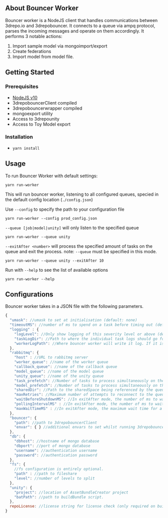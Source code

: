 ## About Bouncer Worker
Bouncer worker is a NodeJS client that handles communications between 3drepo.io and 3drepobouncer. It connects to a queue via ampq protocol, parses the incoming messages and operate on them accordingly.
It performs 3 notable actions:
  1. Import sample model via mongoimport/export
  2. Create federations
  3. Import model from model file.

## Getting Started
### Prerequisites
  - [NodeJS v10](https://nodejs.org/dist/latest-v10.x/)
  - 3drepobouncerClient compiled
  - 3drepobouncerwrapper compiled
  - mongoexport utility
  - Access to 3drepounity
  - Access to Toy Model export
### Installation
  - `yarn install`

## Usage
  To run Bouncer Worker with default settings:
  ````
  yarn run-worker
  ````
  This will run bouncer worker, listening to all configured queues, specied in the default config location (`./config.json`)

  Use `--config` to specify the path to your configuration file
  ````
  yarn run-worker --config prod_config.json
  ````

  `--queue [job|model|unity]` will only listen to the specified queue
  ````
  yarn run-worker --queue unity
  ````

  `--exitAfter <number>` will process the specified amount of tasks on the queue and exit the process. note: `--queue` must be specified in this mode.
  ````
  yarn run-worker --queue unity --exitAfter 10
  ````

  Run with `--help` to see the list of available options
  ````
  yarn run-worker --help
  ````

## Configurations
Bouncer worker takes in a JSON file with the following parameters.

````js
{
  "umask": //umask to set at initialisation (default: none)
  "timeoutMS": //number of ms to spend on a task before timing out (default: 3hours)
  "logging" : {
  	"logLevel": //Only show logging of this severity level or above (default: info)
    "taskLogDir": //Path to where the individual task logs should go for each tasks (Used to be in bouncer.log_dir). (default: rabbitmq.sharedDir[recommended])
    "workerLogPath": //Where bouncer worker will write it log. If it is not specified, it will not log to file.
  },
  "rabbitmq": {
    "host" : //URL to rabbitmq server
    "worker_queue": //name of the worker queue
    "callback_queue": //name of the callback queue
    "model_queue": //name of the model queue
    "unity_queue": //name of the unity queue
    "task_prefetch": //Number of tasks to process simultaneously on the worker queue (default: 4)
    "model_prefetch": //Number of tasks to process simultaneously on the model queue (default: 1)
    "sharedDir": //Path to the sharedSpace being referenced by the queue
    "maxRetries": //Maximum number of attempts to reconnect to the queue before giving up (default: 3)
    "waitBeforeShutdownMS": //In exitAfter mode, the number of ms to wait before shutting down the application (default: 60000)
    "pollingIntervalMS" : //In exitAfter mode, the number of ms to wait inbetween polling the queue for tasks (default: 10000)
    "maxWaitTimeMS" : //In exitAfter mode, the maximum wait time for a task before exiting the process (default: 300000 - aka 5mins)
  },
  "bouncer": {
    "path": //path to 3drepobouncerClient
    "envar": { } //additional envars to set whilst running 3drepobouncerClient
  },
  "db": {
    "dbhost": //hostname of mongo database
    "dbport": //port of mongo database
    "username": //authentication username
    "password": //authentication password
  },
  "fs": {
    //fs configuration is entirely optional.
    "path" : //path to fileshare
    "level": //number of levels to split
  },
  "unity": {
    "project": //location of AssetBundleCreator project
    "batPath": //path to buildBundle script.
  },
  repoLicense: //license string for license check (only required on builds that are license enforced)
}
````
